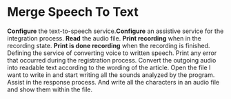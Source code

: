 # Merge Speech To Text
**Configure** the text-to-speech service.**Configure** an assistive service for the integration process. **Read** the audio file. **Print recording** when in the recording state. **Print is done recording** when the recording is finished. Defining the service of converting voice to written speech.
Print any error that occurred during the registration process. Convert the outgoing audio into readable text according to the wording of the article. Open the file I want to write in and start writing all the sounds analyzed by the program. Assist in the response process. And write all the characters in an audio file and show them within the file.
